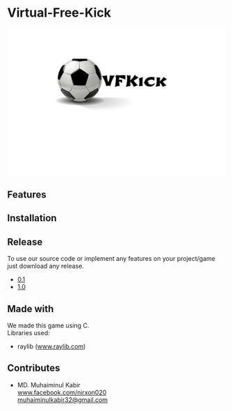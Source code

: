 # Virtual-Free-Kick
<img src="MacBook - 1.png" alt="vfc logo"/></img>
## Features 
## Installation 
## Release 
To use our source code or implement any features on your project/game just download any release. 
- [0.1](https://github.com/Muhaiminul-Kabir/Virtual-Free-Kick/releases/tag/0.1)
- [1.0](https://github.com/Muhaiminul-Kabir/Virtual-Free-Kick/releases/tag/1.0)
## Made with
We made this game using C.<br>
Libraries used:
- raylib (www.raylib.com)
## Contributes
- MD. Muhaiminul Kabir <br>
   www.facebook.com/nirxon020
   <br>
   muhaiminulkabir32@gmail.com 


